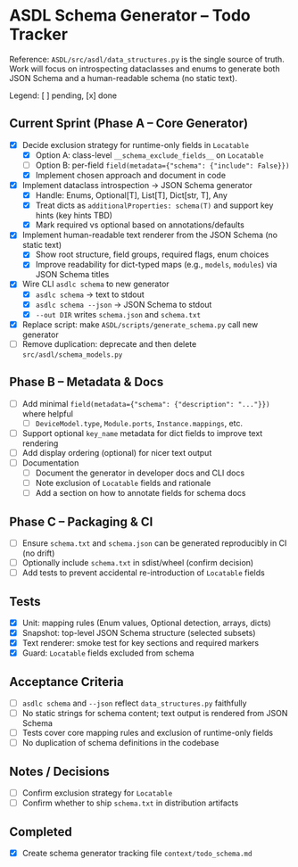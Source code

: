 # ASDL Schema Generator – Todo Tracker

Reference: `ASDL/src/asdl/data_structures.py` is the single source of truth. Work will focus on introspecting dataclasses and enums to generate both JSON Schema and a human-readable schema (no static text).

Legend: [ ] pending, [x] done

## Current Sprint (Phase A – Core Generator)
- [x] Decide exclusion strategy for runtime-only fields in `Locatable`
  - [x] Option A: class-level `__schema_exclude_fields__` on `Locatable`
  - [ ] Option B: per-field `field(metadata={"schema": {"include": False}})`
  - [x] Implement chosen approach and document in code
- [x] Implement dataclass introspection → JSON Schema generator
  - [x] Handle: Enums, Optional[T], List[T], Dict[str, T], Any
  - [x] Treat dicts as `additionalProperties: schema(T)` and support key hints (key hints TBD)
  - [x] Mark required vs optional based on annotations/defaults
- [x] Implement human-readable text renderer from the JSON Schema (no static text)
  - [x] Show root structure, field groups, required flags, enum choices
  - [x] Improve readability for dict-typed maps (e.g., `models`, `modules`) via JSON Schema titles
- [x] Wire CLI `asdlc schema` to new generator
  - [x] `asdlc schema` → text to stdout
  - [x] `asdlc schema --json` → JSON Schema to stdout
  - [x] `--out DIR` writes `schema.json` and `schema.txt`
- [x] Replace script: make `ASDL/scripts/generate_schema.py` call new generator
- [ ] Remove duplication: deprecate and then delete `src/asdl/schema_models.py`

## Phase B – Metadata & Docs
- [ ] Add minimal `field(metadata={"schema": {"description": "..."}})` where helpful
  - [ ] `DeviceModel.type`, `Module.ports`, `Instance.mappings`, etc.
- [ ] Support optional `key_name` metadata for dict fields to improve text rendering
- [ ] Add display ordering (optional) for nicer text output
- [ ] Documentation
  - [ ] Document the generator in developer docs and CLI docs
  - [ ] Note exclusion of `Locatable` fields and rationale
  - [ ] Add a section on how to annotate fields for schema docs

## Phase C – Packaging & CI
- [ ] Ensure `schema.txt` and `schema.json` can be generated reproducibly in CI (no drift)
- [ ] Optionally include `schema.txt` in sdist/wheel (confirm decision)
- [ ] Add tests to prevent accidental re-introduction of `Locatable` fields

## Tests
- [x] Unit: mapping rules (Enum values, Optional detection, arrays, dicts)
- [x] Snapshot: top-level JSON Schema structure (selected subsets)
- [x] Text renderer: smoke test for key sections and required markers
- [x] Guard: `Locatable` fields excluded from schema

## Acceptance Criteria
- [ ] `asdlc schema` and `--json` reflect `data_structures.py` faithfully
- [ ] No static strings for schema content; text output is rendered from JSON Schema
- [ ] Tests cover core mapping rules and exclusion of runtime-only fields
- [ ] No duplication of schema definitions in the codebase

## Notes / Decisions
- [ ] Confirm exclusion strategy for `Locatable`
- [ ] Confirm whether to ship `schema.txt` in distribution artifacts

## Completed
- [x] Create schema generator tracking file `context/todo_schema.md`
